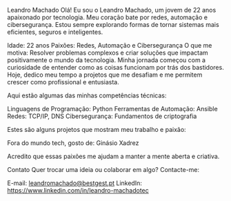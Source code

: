 Leandro Machado
Olá! Eu sou o Leandro Machado, um jovem de 22 anos apaixonado por tecnologia. Meu coração bate por redes, automação e cibersegurança. Estou sempre explorando formas de tornar sistemas mais eficientes, seguros e inteligentes. <br>

  Idade: 22 anos
  Paixões: Redes, Automação e Cibersegurança
  O que me motiva: Resolver problemas complexos e criar soluções que impactam positivamente o mundo da tecnologia.
  Minha jornada começou com a curiosidade de entender como as coisas funcionam por trás dos bastidores. Hoje, dedico meu tempo a projetos que me desafiam e me permitem crescer como profissional e entusiasta.

  Aqui estão algumas das minhas competências técnicas:

  Linguagens de Programação: Python
  Ferramentas de Automação: Ansible
  Redes: TCP/IP, DNS
  Cibersegurança: Fundamentos de criptografia

  Estes são alguns projetos que mostram meu trabalho e paixão:

  Fora do mundo tech, gosto de:
    Ginásio
    Xadrez

Acredito que essas paixões me ajudam a manter a mente aberta e criativa.

Contato
Quer trocar uma ideia ou colaborar em algo? Contacte-me:

E-mail: leandromachado@bestgest.pt
LinkedIn: https://www.linkedin.com/in/leandro-machadotec
